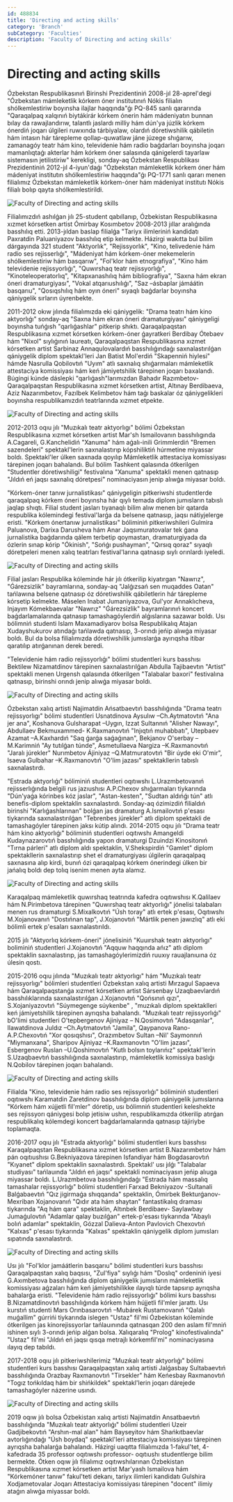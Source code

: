 ```yaml
---
id: 488834
title: 'Directing and acting skills'
category: 'Branch'
subCategory: 'Faculties'
description: 'Faculty of Directing and acting skills'
---
```


# Directing and acting skills

Ózbekstan Respublikasınıń Birinshi Prezidentiniń 2008-jıl 28-aprel'degi "Ózbekstan mámleketlik kórkem óner institutınıń Nókis filialın shólkemlestiriw boyınsha ilajlar haqqında"ǵı PQ-845 sanlı qararında "Qaraqalpaq xalqınıń biytákirár kórkem ónerin hám mádeniyatın bunnan bılay da rawajlandırıw, talantlı jaslardı milliy hám dún'ya júzlik kórkem ónerdiń joqarı úlgileri ruwxında tárbiyalaw, olardıń dóretiwshilik qábiletin hám intasın hár tárepleme qollap-quwatlaw jáne júzege shıǵarıw, zamanagóy teatr hám kino, televidenie hám radio baǵdarları boyınsha joqarı mamanlıqtaǵı akterlar hám kórkem óner salasında qánigelerdi tayarlaw sistemasın jetilistiriw" kerekligi, sonday-aq Ózbekstan Respublikası Prezidentiniń 2012-jıl 4-iyun'daǵı "Ózbekstan mámleketlik kórkem óner hám mádeniyat institutın shólkemlestiriw haqqında"ǵı PQ-1771 sanlı qararı menen filialımız Ózbekstan mámleketlik kórkem-óner hám mádeniyat institutı Nókis filialı bolıp qayta shólkemlestirildi.

![Faculty of Directing and acting skills](/page/488834/1-1.png)

Filialımızdıń ashılǵan jılı 25-student qabıllanıp, Ózbekistan Respublikasına xızmet kórsetken artist Ómirbay Kosımbetov 2008-2013 jıllar aralıǵında basshılıq etti. 2013-jıldan baslap filialǵa "Tariyx ilimleriniń kandidatı Paxratdin Paluaniyazov basshılıq etip kelmekte. Házirgi wakıtta bul bilim dárgayında 321 student "Aktyorlık", "Rejissyorlık", "Kino, telivedenie hám radio ses rejisserlıǵı", "Mádeniyat hám kórkem-óner mekemelerin shólkemlestiriw hám basqarıw", "Fol'klor hám etnografiya", "Kino hám televidenie rejissyorlıǵı", "Quwırshaq teatr rejissyorlıǵı", "Kinoteleoperatorlıq", "Kitapxanashılıq hám bibliografiya", "Saxna hám ekran óneri dramaturgiyası", "Vokal atqarıushılıǵı", "Saz –ásbaplar jámáátin basqarıu", "Qosıqshılıq hám oyın óneri" sıyaqlı baǵdarlar boyınsha qániygelik sırların úyrenbekte.

2011-2012 okıw jılında filialımızda eki qániygelik: "Drama teatrı hám kino aktyorlıǵı" sonday-aq "Saxna hám ekran óneri dramaturgiyası" qániygeligi boyınsha tuńǵısh "qarlıǵashlar" pitkerip shıktı. Qaraqalpaqstan Respublikasına xızmet kórsetken kórkem-óner ǵayratkeri Berdibay Ótebaev hám "Nixol" sıylıǵınıń laureatı, Qaraqalpaqstan Respublikasına xızmet kórsetken artist Sarbinaz Annaqulovalardıń basshılıǵındaǵı saxnalastırılǵan qániygelik diplom spektakl'leri Jan Batist Mol'erdiń "Skapenniń hiylesi" hámde Nasrulla Qobilovtıń "Uyım" atlı saxnalıq shıǵarmaları mámleketlik attestaciya komissiyası hám keń jámiyetshilik tárepinen joqarı baxalandı. Búgingi kúnde dáslepki "qarlıǵash"larımızdan Bahadır Razımbetov- Qaraqalpaqstan Respublikasına xızmet kórsetken artist, Altınay Berdibaeva, Aziz Nazarımbetov, Fazılbek Kelimbetov hám taǵı baskalar óz qániygelikleri boyınsha respublikamızdıń teatrlarında xızmet etpekte.

![Faculty of Directing and acting skills](/page/488834/2-1.png)

2012-2013 oqıu jılı "Muzıkalı teatr aktyorlıgı" bólimi Ózbekstan Respublikasına xızmet kórsetken artist Mar'sh Ismailovanın basshılıgında A.Cagareli, G.Kanchelidiń "Xanuma" hám aǵalı-inili Grimmlerdiń "Bremen sazendeleri" spektakl'lerin saxnalastırıp kópshiliktiń húrmetine miyassar boldı. Spektakl'ler úlken saxnada qoyılıp Mámleketlik attestaciya komissiyası tárepinen joqarı bahalandı. Bul bólim Tashkent qalasında ótkerilgen "Studentler dóretiwshiligi" festivalına "Xanuma" spektakli menen qatnasıp "Jıldıń eń jaqsı saxnalıq dóretpesi" nominaciyasın jenip alıwǵa miyasar boldı.

"Kórkem-óner tanıw jurnalistikası" qániygeligin pitkeriwshi studentlerde qaraqalpaq kórkem óneri boyınsha hár qıylı temada diplom jumısların tabıslı jaqlap shıqtı. Filial student jasları tıyanaqlı bilim alıw menen bir qatarda respublika kólemindegi festival'larǵa da belsene qatnasıp, jaqsı nátiyjelerge eristi. "Kórkem ónertanıw jurnalistikası" bóliminiń pitkeriwshileri Gulmira Paluanova, Darixa Darusheva hám Anar Jaqsımuratovalar tek ǵana jurnalistika baǵdarında qálem terbetip qoymastan, dramaturgiyada da ózlerin sınap kórip "Ókinish", "Sońǵı pushayman", "Qırsıq qoraz" sıyaqlı dóretpeleri menen xalıq teatrları festival'larına qatnasıp sıylı orınlardı iyeledi.

![Faculty of Directing and acting skills](/page/488834/3-1.png)

Filial jasları Respublika kóleminde hár jılı ótkerilip kiyatırgan "Nawrız", "Ǵárezsizlik" bayramlarına, sonday-aq "Jalǵızsań sen muqaddes Oatan" tańlawına belsene qatnasıp óz dóretiwshilik qábiletlerin hár tárepleme kórsetip kelmekte. Máselen Inabat Jumaniyazova, Gul'yor Annaklıcheva, Injayım Kómekbaevalar "Nawrız" "Ǵárezsizlik" bayramlarınıń koncert baǵdarlamalarında qatnasıp tamashagóylerdiń alǵıslarına sazawar boldı. Usı bólimniń studenti Islam Maxamadiyarov bolsa Respublikalıq Atajan Xudayshukurov atındaǵı tańlawda qatnasıp, 3-orındı jeńip alıwǵa miyasar boldı. Bul da bolsa filialımızda dóretiwshilik jumıslarǵa ayırıqsha itibar qaratılıp atırǵanınan derek beredi.

"Televidenie hám radio rejissyorlıǵı" bólimi studentleri kurs basshısı Bektilew Nizamatdinov tárepinen saxnalastırılǵan Abdulla Tajibaevtın "Artist" spektakli menen Urgensh qalasında ótkerilgen "Talabalar baxori" festivalına qatnasıp, birinshi orındı jenip alıwǵa miyasar boldı.

![Faculty of Directing and acting skills](/page/488834/4-1.png)

Ózbekstan xalıq artisti Najimatdin Ańsatbaevtıń basshılıǵında "Drama teatrı rejissyorlıgı" bólimi studentleri Usnatdinova Aysulıw –Ch.Aytmatovtıń "Ana jer ana", Koshanova Gulsharapat –Uygın, Izzat Sultannıń "Alisher Nawayı", Abdullaev Bekmuxammed- K.Raxmanovtıń "Injıqtıń muhabbatı", Utepbaev Azamat –A.Kaxhardıń "Saq ǵarǵa saǵaǵınan", Bekjanov O'serbay –M.Karimniń "Ay tutılǵan túnde", Asmetullaeva Nargiza –K.Raxmanovtıń "Jaralı júrekler" Nurımbetov Ájiniyaz –Q.Matmuratovtıń "Bir úyde eki O'mir", Isaeva Gulbahar –K.Raxmanovtıń "O'lim jazası" spektakllerin tabıslı saxnalastırdı.

"Estrada aktyorlıǵı" bóliminiń studentleri oqıtıwshı L.Urazmbetovanıń rejisserlıǵında belgili rus jazıushısı A.P.Chexov shıǵarmaları tiykarında "Dún'yaǵa kórinbes kóz jaslar", "Astan-kesten", "Sudtan aldıńǵı tún" atlı benefis-diplom spektaklin saxnalastırdı. Sonday-aq ózimizdiń filialdıń birinshi "Karlıǵashlarınan" bolǵan jas dramaturg A.Ismailovtıń p'esası tiykarında saxnalastırılǵan "Tebrenbes júrekler" atlı diplom spektakli de tamashagóyler tárepinen jaksı kútip alındı. 2014-2015 oqıu jılı "Drama teatr hám kino aktyorlıǵı" bóliminiń studentleri oqıtıwshı Amangeldi Kudaynazarovtıń basshılıǵında yapon dramaturgi Dzuindzi Kinositonıń "Tırna párleri" atlı diplom aldı spektaklin, V.Shekspirdiń "Gamlet" diplom spektakllerin saxnalastırıp shet el dramaturgiyası úlgilerin qaraqalpaq saxnasına alıp kirdi, bunıń ózi qaraqalpaq kórkem ónerindegi úlken bir jańalıq boldı dep tolıq isenim menen ayta alamız.

![Faculty of Directing and acting skills](/page/488834/5-1.png)

Karaqalpaq mámleketlik quwırshaq teatrında kafedra oqıtıwshısı K.Qalilaev hám N.Pirimbetova tárepinen "Quwırshaq teatr aktyorlıǵı" jónelisi talabaları menen rus dramaturgi S.Mixalkovtıń "Úsh toray" atlı ertek p'esası, Oqıtıwshı M.Xojanovanıń "Dostıńnan tap", J.Xojanovtıń "Mártlik penen jawızlıq" atlı eki bólimli ertek p'esaları saxnalastırıldı.

2015 jılı "Aktyorlıq kórkem-óneri" jónelisiniń "Kuuırshak teatrı aktyorlıgı" boliminiń studentleri J.Xojanovtıń "Aqquw haqqında ańız" atlı diplom spektaklin saxnalastırıp, jas tamashagóylerimizdiń ruuxıy rauajlanıuına óz úlesin qostı.

2015-2016 oqıu jılında "Muzıkalı teatr aktyorlıgı" hám "Muzıkalı teatr rejissyorlıgı" bólimleri studentleri Ózbekstan xalıq artisti Mırzagul Sapaeva hám Qaraqalpaqstanǵa xızmet kórsetken artist Sársenbay Uzaqbaevlardıń basshılıklarında saxnalastırılǵan J.Xojanovtıń "Qońsınıń qızı", S.Xojaniyazovtıń "Súymegenge súykenbe" , "muzıkalı diplom spektaklleri keń jámiyetshilik tárepinen ayrıqsha bahalandı. "Muzıkalı teatr rejissyorlıǵı" bO'limi studentleri O'tepbergenov Ajiniyaz – N.Qosimovtıń "Adasqanlar", Ilawatdinova Juldız –Ch.Aytmatovtıń "Jamila", Qaypanova Rano- A.P.Chexovtıń "Xor qosıqshısı", Orazımbetov Sultan –Nil' Saymonnıń "Miymanxana", Sharipov Ajiniyaz –K.Raxmanovtın "O'lim jazası", Esbergenov Ruslan –U.Qoshimovtıń "Kutlı bolsın toylarıńız" spektakl'lerin S.Uzaqbaevtıń basshılıǵında saxnalastırıp, mámleketlik komissiya baslıǵı N.Qobilov tárepinen joqarı bahalandı.

![Faculty of Directing and acting skills](/page/488834/6-1.png)

Filialda "Kino, televidenie hám radio ses rejissyorlıǵı" bóliminiń studentleri oqıtıwshı Karamatdin Zaretdinov basshılıǵında diplom qániygelik jumıslarına "Kórkem hám xújjetli fil'mler" dóretip, usı bólimniń studentleri keleshekte ses rejissyorı qániygesi bolıp jetisiw ushın, respublikamızda ótkerilip atırǵan respublikalıq kólemdegi koncert baǵdarlamalarında qatnasıp tájiriybe toplamaqta.

2016-2017 oqıu jılı "Estrada aktyorlıǵı" bólimi studentleri kurs basshısı Karaqalpaqstan Respublikasına xızmet kórsetken artist B.Nazarımbetov hám pán oqıtıushısı G.Bekniyazova tárepinen Isfandiyar hám Bogdasarovtıń "Kıyanet" diplom spektaklin saxnalastırdı. Spektakl' usı jılǵı "Talabalar studiyası" tańlauında "Jıldıń eń jaqsı" spektakli nominaciyasın jeńip alıuga miyassar boldı. L.Urazmbetova basshılıǵındaǵı "Estrada hám massalıq tamashalar rejissyorlıǵı" bólimi studentleri Farxad Bekniyazov -Sultanali Balǵabaevtıń "Qız jigirmaǵa shıqqanda" spektaklin, Ómirbek Bekturǵanov-Mexriban Xojanovanıń "Qıdır ata hám shaytan" fantastikalıq draması tiykarında "Aq hám qara" spektaklin, Altınbek Berdibaev- Saylawbay Jumaǵulovtıń "Adamlar qalay buzılǵan" ertek-p'esası tiykarında "Abaylı bolıń adamlar" spektaklin, Gózzal Dalieva-Anton Pavlovich Chexovtıń "Kalxas" p'esası tiykarında "Kalxas" spektaklin qániygelik diplom jumısları sıpatında saxnalastırdı.

![Faculty of Directing and acting skills](/page/488834/7-1.png)

Usı jılı "Fol'klor jamáátlerin basqarıu" bólimi studentleri kurs basshısı Qaraqalpaqstan xalıq baqsısı, "Zul'fiya" sıylıǵı hám "Doslıq" ordeniniń iyesi G.Axımbetova basshılıǵında diplom qániygelik jumısların mámleketlik komissiyası aǵzaları hám keń jámiyetshilikke ılayıqlı túrde tapsırıp ayrıqsha bahalarǵa eristi. "Televidenie hám radio rejissyorlıǵı" bólimi kurs basshısı B.Nizamatdinovtıń basshılıǵında kórkem hám hújjetli fil'mler jarattı. Usı kurstıń studenti Mars Orınbasarovtıń –Mubárek Rustamovanıń "Qalalı muǵallim" gúrrińi tiykarında islegen "Ustaz" fil'mi Ózbekistan kóleminde ótkerilgen jas kinorejissyorlar tańlauınında qatnasqan 200 den aslam fil'mniń ishinen sıylı 3-orındı jeńip alǵan bolsa. Xalıqaralıq "Prolog" kinofestivalında" "Ustaz" fil'mi "Jıldıń eń jaqsı qısqa metrajlı kórkemfil'mi" nominaciyasına ılayıq dep tabıldı.

2017-2018 oqıu jılı pitkeriwshilerimiz "Muzıkalı teatr aktyorlıǵı" bólimi studentleri kurs basshısı Qaraqalpaqstan xalıq artisti Jalǵasbay Sultabaevtıń basshılıǵında Orazbay Raxmanovtıń "Tirsekler" hám Keńesbay Raxmanovtıń "Togız tońkıldaq hám bir shińkildek" spektakl'lerin joqarı dárejede tamashagóyler názerine usındı.

![Faculty of Directing and acting skills](/page/488834/8-1.png)

2019 oqıw jılı bolsa Ózbekistan xalıq artisti Najimatdin Ansatbaevtıń basshılıǵında "Muzıkalı teatr aktyorlıǵı" bólimi studentleri Uzeir Gadjibekovtıń "Arshın-mal alan" hám Bayseyitov hám Shańkıtbaevlar avtorlıǵındaǵı "Úsh boydaq" spektakl'leri attestaciya komissiyası tárepinen ayrıqsha bahalarǵa bahalandı. Házirgi uaqıtta filialımızda 1-fakul'tet, 4-kafedrada 35 professor oqıtıwshı professor- oqıtıushı studentlerge bilim bermekte. Ótken oqıw jılı filialımız oqıtıwshılarınan Ózbekistan Respublikasına xızmet kórsetken artist Mar'yash Ismailova hám "Kórkemóner tanıw" fakul'teti dekanı, tariyx ilimleri kandidatı Gulshira Xodjametovalar Joqarı Attestaciya komissiyası tárepinen "docent" ilimiy ataǵın alıwǵa miyassar boldı.
